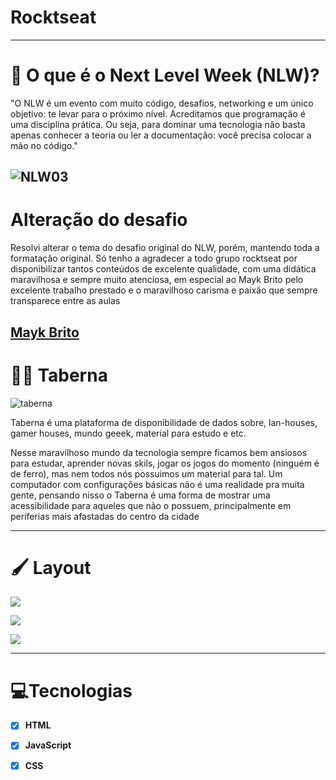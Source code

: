 # Rocktseat
---
# :rocket: O que é o Next Level Week (NLW)?
"O NLW é um evento com muito código, desafios, networking e um único objetivo: te levar para o próximo nível. Acreditamos que programação é uma disciplina prática. Ou seja, para dominar uma tecnologia não basta apenas conhecer a teoria ou ler a documentação: você precisa colocar a mão no código."  

![NLW03](https://ik.imagekit.io/cvl9jqbo47c/nextlevelweek03_IFEElXvAQ.jpg)
---

# Alteração do desafio
 Resolvi alterar o tema do desafio original do NLW, porém, mantendo toda a formatação original. Só tenho a agradecer a todo grupo rocktseat por disponibilizar tantos conteúdos de excelente qualidade, com uma didática maravilhosa e sempre muito atenciosa, em especial ao Mayk Brito pelo excelente trabalho prestado e o maravilhoso carisma e paixão que sempre transparece entre as aulas

 [Mayk Brito](https://github.com/maykbrito)
---


# 👨‍💻 Taberna
![taberna](https://ik.imagekit.io/cvl9jqbo47c/Chanut-Role-Playing-Viking_83OLZtkCv.ico)

 Taberna é uma plataforma de disponibilidade de dados sobre, lan-houses, gamer houses, mundo geeek, material para estudo e etc.
 
 Nesse maravilhoso mundo da tecnologia sempre ficamos bem ansiosos para estudar, aprender novas skils, jogar os jogos do momento (ninguém é de ferro), mas nem todos nós possuimos um material para tal. Um computador com configurações básicas não é uma realidade pra muita gente, pensando nisso o Taberna é uma forma de mostrar uma acessibilidade para aqueles que não o possuem, principalmente em periferias mais afastadas do centro da cidade 

 ---



# 🖌 Layout 

![](https://ik.imagekit.io/cvl9jqbo47c/taberna/WhatsApp_Image_2020-11-29_at_14.02.47_8jYXvTwFZ.jpeg)

![](https://ik.imagekit.io/cvl9jqbo47c/taberna/WhatsApp_Image_2020-11-29_at_15.40.38_8xIwfqwhe.jpeg)

![](https://ik.imagekit.io/cvl9jqbo47c/taberna/WhatsApp_Image_2020-11-29_at_15.39.38_RrDzPSW3w.jpeg)


---


 # 💻Tecnologias
- [x] **HTML**
 
- [x] **JavaScript**

- [x] **CSS**
 